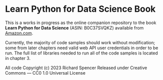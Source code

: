# Learn Python for Data Science Book

This is a works in progress as the online companion repository to the book
**Learn Python for Data Science** (ASIN: B0C37SVQKZ) available from
[Amazon.com](https://www.amazon.com/dp/B0C37SVQKZ).

Currently, the majority of code samples should work without modification;
some from later chapters need valid web API user credentials in order to be
run. The full list of libraries needed to run all of the code samples is
located in chapter 3.

All code Copyright (c) 2023 Richard Spencer
Released under Creative Commons — CC0 1.0 Universal License

